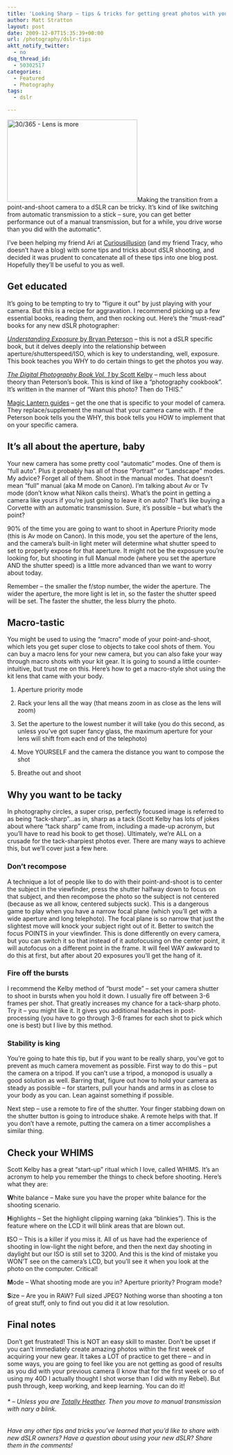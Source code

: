 ```yaml
---
title: 'Looking Sharp – tips & tricks for getting great photos with your dSLR'
author: Matt Stratton
layout: post
date: 2009-12-07T15:35:39+00:00
url: /photography/dslr-tips
aktt_notify_twitter:
  - no
dsq_thread_id:
  - 50302517
categories:
  - Featured
  - Photography
tags:
  - dslr

---
```

[<img class="alignright" src="https://farm3.static.flickr.com/2426/3655765602_19f95a3b07.jpg" alt="30/365 - Lens is more" width="300" height="190" />][1]Making the transition from a point-and-shoot camera to a dSLR can be tricky. It&#8217;s kind of like switching from automatic transmission to a stick &#8211; sure, you can get better performance out of a manual transmission, but for a while, you drive worse than you did with the automatic*.

I&#8217;ve been helping my friend Ari at <a href="https://curiousillusion.com" target="_blank">Curiousillusion</a> (and my friend Tracy, who doesn&#8217;t have a blog) with some tips and tricks about dSLR shooting, and decided it was prudent to concatenate all of these tips into one blog post. Hopefully they&#8217;ll be useful to you as well.

## Get educated

It&#8217;s going to be tempting to try to &#8220;figure it out&#8221; by just playing with your camera. But this is a recipe for aggravation. I recommend picking up a few essential books, reading them, and then rocking out. Here&#8217;s the &#8220;must-read&#8221; books for any new dSLR photographer:

<a href="https://www.amazon.com/gp/product/0817463003?ie=UTF8&tag=straigeyefort-20&linkCode=as2&camp=1789&creative=390957&creativeASIN=0817463003" target="_blank"><em>Understanding Exposure</em> by Bryan Peterson</a> &#8211; this is not a dSLR specific book, but it delves deeply into the relationship between aperture/shutterspeed/ISO, which is key to understanding, well, exposure. This book teaches you WHY to do certain things to get the photos you way.

<a href="https://www.amazon.com/gp/product/032147404X?ie=UTF8&tag=straigeyefort-20&linkCode=as2&camp=1789&creative=390957&creativeASIN=032147404X" target="_blank"><em>The Digital Photography Book Vol. 1</em> by Scott Kelby</a> &#8211; much less about theory than Peterson&#8217;s book. This is kind of like a &#8220;photography cookbook&#8221;. It&#8217;s written in the manner of &#8220;Want this photo? Then do THIS.&#8221;

<a href="https://www.larkbooks.com/mlg" target="_blank">Magic Lantern guides</a> &#8211; get the one that is specific to your model of camera. They replace/supplement the manual that your camera came with. If the Peterson book tells you the WHY, this book tells you HOW to implement that on your specific camera.

## It&#8217;s all about the aperture, baby

Your new camera has some pretty cool &#8220;automatic&#8221; modes. One of them is &#8220;full auto&#8221;. Plus it probably has all of those &#8220;Portrait&#8221; or &#8220;Landscape&#8221; modes. My advice? Forget all of them. Shoot in the manual modes. That doesn&#8217;t mean &#8220;full&#8221; manual (aka M mode on Canon). I&#8217;m talking about Av or Tv mode (don&#8217;t know what Nikon calls theirs). What&#8217;s the point in getting a camera like yours if you&#8217;re just going to leave it on auto? That&#8217;s like buying a Corvette with an automatic transmission. Sure, it&#8217;s possible &#8211; but what&#8217;s the point?

90% of the time you are going to want to shoot in Aperture Priority mode (this is Av mode on Canon). In this mode, you set the aperture of the lens, and the camera&#8217;s built-in light meter will determine what shutter speed to set to properly expose for that aperture. It might not be the exposure you&#8217;re looking for, but shooting in full Manual mode (where you set the aperture AND the shutter speed) is a little more advanced than we want to worry about today.

Remember &#8211; the smaller the f/stop number, the wider the aperture. The wider the aperture, the more light is let in, so the faster the shutter speed will be set. The faster the shutter, the less blurry the photo.

## Macro-tastic

You might be used to using the &#8220;macro&#8221; mode of your point-and-shoot, which lets you get super close to objects to take cool shots of them. You can buy a macro lens for your new camera, but you can also fake your way through macro shots with your kit gear. It is going to sound a little counter-intuitive, but trust me on this. Here&#8217;s how to get a macro-style shot using the kit lens that came with your body.

1) Aperture priority mode
  
2) Rack your lens all the way (that means zoom in as close as the lens will zoom)
  
3) Set the aperture to the lowest number it will take (you do this second, as unless you&#8217;ve got super fancy glass, the maximum aperture for your lens will shift from each end of the telephoto)
  
4) Move YOURSELF and the camera the distance you want to compose the shot
  
5) Breathe out and shoot

## Why you want to be tacky

In photography circles, a super crisp, perfectly focused image is referred to as being &#8220;tack-sharp&#8221;&#8230;as in, sharp as a tack (Scott Kelby has lots of jokes about where &#8220;tack sharp&#8221; came from, including a made-up acronym, but you&#8217;ll have to read his book to get those). Ultimately, we&#8217;re ALL on a crusade for the tack-sharpiest photos ever. There are many ways to achieve this, but we&#8217;ll cover just a few here.

### Don&#8217;t recompose

A technique a lot of people like to do with their point-and-shoot is to center the subject in the viewfinder, press the shutter halfway down to focus on that subject, and then recompose the photo so the subject is not centered (because as we all know, centered subjects suck). This is a dangerous game to play when you have a narrow focal plane (which you&#8217;ll get with a wide aperture and long telephoto). The focal plane is so narrow that just the slightest move will knock your subject right out of it. Better to switch the focus POINTS in your viewfinder. This is done differently on every camera, but you can switch it so that instead of it autofocusing on the center point, it will autofocus on a different point in the frame. It will feel WAY awkward to do this at first, but after about 20 exposures you&#8217;ll get the hang of it.

### Fire off the bursts

I recommend the Kelby method of &#8220;burst mode&#8221; &#8211; set your camera shutter to shoot in bursts when you hold it down. I usually fire off between 3-6 frames per shot. That greatly increases my chance for a tack-sharp photo. Try it &#8211; you might like it. It gives you additional headaches in post-processing (you have to go through 3-6 frames for each shot to pick which one is best) but I live by this method.

### Stability is king

You&#8217;re going to hate this tip, but if you want to be really sharp, you&#8217;ve got to prevent as much camera movement as possible. First way to do this &#8211; put the camera on a tripod. If you can&#8217;t use a tripod, a monopod is usually a good solution as well. Barring that, figure out how to hold your camera as steady as possible &#8211; for starters, pull your hands and arms in as close to your body as you can. Lean against something if possible.

Next step &#8211; use a remote to fire of the shutter. Your finger stabbing down on the shutter button is going to introduce shake. A remote helps with that. If you don&#8217;t have a remote, putting the camera on a timer accomplishes a similar thing.

## Check your WHIMS

Scott Kelby has a great &#8220;start-up&#8221; ritual which I love, called WHIMS. It&#8217;s an acronym to help you remember the things to check before shooting. Here&#8217;s what they are:

**W**hite balance &#8211; Make sure you have the proper white balance for the shooting scenario.
  
**H**ighlights &#8211; Set the highlight clipping warning (aka &#8220;blinkies&#8221;). This is the feature where on the LCD it will blink areas that are blown out.
  
**I**SO &#8211; This is a killer if you miss it. All of us have had the experience of shooting in low-light the night before, and then the next day shooting in daylight but our ISO is still set to 3200. And this is the kind of mistake you WON&#8217;T see on the camera&#8217;s LCD, but you&#8217;ll see it when you look at the photo on the computer. Critical!
  
**M**ode &#8211; What shooting mode are you in? Aperture priority? Program mode?
  
**S**ize &#8211; Are you in RAW? Full sized JPEG? Nothing worse than shooting a ton of great stuff, only to find out you did it at low resolution.

## Final notes

Don&#8217;t get frustrated! This is NOT an easy skill to master. Don&#8217;t be upset if you can&#8217;t immediately create amazing photos within the first week of acquiring your new gear. It takes a LOT of practice to get there &#8211; and in some ways, you are going to feel like you are not getting as good of results as you did with your previous camera (I know that for the first week or so of using my 40D I actually thought I shot worse than I did with my Rebel). But push through, keep working, and keep learning. You can do it!

###### * &#8211; Unless you are <a href="https://www.totallyheather.com/" target="_blank">Totally Heather</a>. Then you move to manual transmission with nary a blink.

_Have any other tips and tricks you&#8217;ve learned that you&#8217;d like to share with new dSLR owners? Have a question about using your new dSLR? Share them in the comments!_

<div id="scricode563840208">
</div>

 [1]: https://www.flickr.com/photos/mugsy/3655765602/ "30/365 - Lens is more by Matt Stratton, on Flickr"